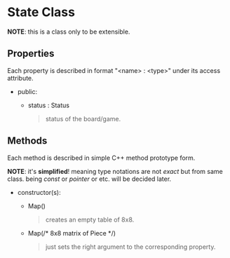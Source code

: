 # State Class

**NOTE**: this is a class only to be extensible.

## Properties

Each property is described in format "\<name\> : \<type\>" under its access attribute.

*   public:
    *   status : Status

        > status of the board/game.

## Methods

Each method is described in simple C++ method prototype form.

**NOTE**: it's **simplified**! meaning type notations are not _exact_ but from same class. being *const* or *pointer* or etc. will be decided later.

*   constructor(s):
    *   Map()

        > creates an empty table of 8x8.

    *   Map(/\* 8x8 matrix of Piece \*/)

        > just sets the right argument to the corresponding property.


